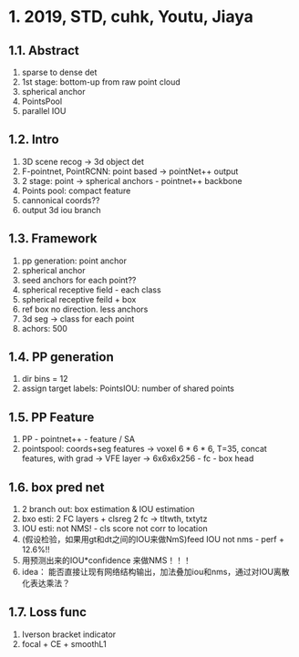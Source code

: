 # 1. 2019, STD, cuhk, Youtu, Jiaya

## 1.1. Abstract
1. sparse to dense det
2. 1st stage: bottom-up from raw point cloud
3. spherical anchor
4. PointsPool
5. parallel IOU

## 1.2. Intro
1. 3D scene recog -> 3d object det
2. F-pointnet, PointRCNN: point based -> pointNet++ output
3. 2 stage: point -> spherical anchors - pointnet++ backbone
4. Points pool: compact feature
5. cannonical coords??
6. output 3d iou branch

## 1.3. Framework
1. pp generation: point anchor
2. spherical anchor
3. seed anchors for each point??
4. spherical receptive field - each class
5. spherical receptive feild + box
6. ref box no direction. less anchors
7. 3d seg -> class for each point
8. achors: 500
   

## 1.4. PP generation
1. dir bins = 12
2. assign target labels: PointsIOU: number of shared points

## 1.5. PP Feature
1. PP - pointnet++ - feature / SA
2. pointspool: coords+seg features -> voxel 6 * 6  * 6, T=35, concat features,  with grad -> VFE layer -> 6x6x6x256 - fc - box head

## 1.6. box pred net
1. 2 branch out: box estimation & IOU estimation
2. bxo esti: 2 FC layers +  clsreg 2 fc -> tltwth, txtytz
3. IOU esti: not NMS! - cls score not corr to location
4. (假设检验，如果用gt和dt之间的IOU来做NmS)feed IOU not nms - perf + 12.6%!!
5. 用预测出来的IOU*confidence 来做NMS！！！
6. idea： 能否直接让现有网络结构输出，加法叠加iou和nms，通过对IOU离散化表达乘法？

## 1.7. Loss func
1. Iverson bracket indicator
2. focal + CE + smoothL1